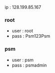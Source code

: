 
ip : 128.199.85.167

### root
- user : root
- pass : Psm123Psm

### psm
- user : psm
- pass : psmadmin
